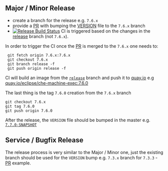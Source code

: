 ## Major / Minor Release

- create a branch for the release e.g. `7.6.x`
- provide a [PR](https://github.com/eclipse/che-machine-exec/pull/66) with bumping the [VERSION](https://github.com/eclipse/che-machine-exec/blob/master/VERSION) file to the `7.6.x` branch
- [![Release Build Status](https://ci.centos.org/buildStatus/icon?subject=release&job=devtools-che-machine-exec-release/)](https://ci.centos.org/job/devtools-che-machine-exec-release/) CI is triggered based on the changes in the [release](https://github.com/eclipse/che-machine-exec/tree/release) branch (not `7.6.x`).

In order to trigger the CI once the [PR](https://github.com/eclipse/che-machine-exec/pull/66) is merged to the `7.6.x` one needs to:

```
 git fetch origin 7.6.x:7.6.x
 git checkout 7.6.x
 git branch release -f 
 git push origin release -f
```

CI will build an image from the [`release`](https://github.com/eclipse/che-machine-exec/tree/release) branch and push it to [quay.io](https://quay.io/organization/eclipse) e.g [quay.io/eclipse/che-machine-exec:7.6.0](https://quay.io/repository/eclipse/che-machine-exec?tab=tags&tag=7.6.0)

The last thing is the tag `7.6.0` creation from the `7.6.x` branch

```
git checkout 7.6.x
git tag 7.6.0
git push origin 7.6.0
```

After the release, the `VERSION` file should be bumped in the master e.g. [`7.7.0-SNAPSHOT`](https://github.com/eclipse/che-machine-exec/pull/67)

## Service / Bugfix  Release

The release process is very similar to the Major / Minor one, just the existing branch should be used for the `VERSION` bump e.g. `7.3.x` branch for `7.3.3` - [PR](https://github.com/eclipse/che-machine-exec/pull/62) example.

